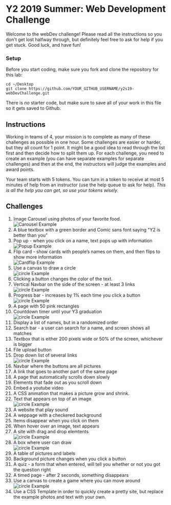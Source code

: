 # Y2 2019 Summer: Web Development Challenge

Welcome to the webDev challenge! Please read all the instructions so you don't
get lost halfway through, but definitely feel free to ask for help if you
get stuck. Good luck, and have fun!

### Setup

Before you start coding, make sure you fork and clone the repository
for this lab:
```
cd ~/Desktop
git clone https://github.com/YOUR_GITHUB_USERNAME/y2s19-webDevChallenge.git
```
There is *no* starter code, but make sure to save all of your work in this file so it gets saved to Github.

## Instructions
Working in teams of 4, your mission is to complete as many of these challenges as possible in one hour. Some challenges are easier or harder, but they all count for 1 point. It might be a good idea to read through the list first and then decide how to split them up. For each challenge, you need to create an example (you can have separate examples for separate challenges) and then at the end, the instructors will judge the examples and award points.

Your team starts with 5 tokens. You can turn in a token to receive at most 5 minutes of help from an instructor (use the help queue to ask for help). *This is all the help you can get, so use your tokens wisely.*

## Challenges

1. Image Carousel using photos of your favorite food. <br />
![Carousel Example](carousel.gif)<br />
2. A blue textbox with a green border and Comic sans font saying "Y2 is better than you"<br />
3. Pop up - when you click on a name, text pops up with information<br />
![Popup Example](popup.gif)<br />
4. Flip card - show cards with people’s names on them, and then flips to show more information<br />
![Cardflip Example](cardflip.gif)<br />
5. Use a canvas to draw a circle<br />
![circle Example](canvascircle.png)<br />
6. Clicking a button changes the color of the text.<br />
7. Vertical Navbar on the side of the screen - at least 3 links<br />
![circle Example](verticalNavbar.png)<br />
8. Progress bar - increases by 1% each time you click a button<br />
![circle Example](progress.gif)<br />
9. A page with 50 pink rectangles<br />
10. Countdown timer until your Y3 graduation<br />
![circle Example](countdown.gif)<br />
11. Display a list of names, but in a randomized order <br />
12. Search bar - a user can search for a name, and screen shows all matches<br />
13. Textbox that is either 200 pixels wide or 50% of the screen, whichever is bigger<br />
14. File upload button<br />
15. Drop down list of several links<br />
![circle Example](dropdown.gif)<br />
16. Navbar where the buttons are all pictures<br />
17. A link that goes to another part of the same page<br />
18. A page that automatically scrolls down slowly<br />
19. Elements that fade out as you scroll down<br />
20. Embed a youtube video<br />
21. A CSS animation that makes a picture grow and shrink.<br />
22. Text that appears on top of an image<br />
![circle Example](textOnImage.png)<br />
23. A website that play sound<br />
24. A weppage with a checkered background<br />
25. Items disappear when you click on them<br />
26. When hover over an image, text appears<br />
27. A site with drag and drop elemtents<br />
![circle Example](dragdrop.gif)<br />
28. A box where user can draw<br />
![circle Example](draw.gif)<br />
29. A table of pictures and labels<br />
30. Background picture changes when you click a button<br />
31. A quiz - a form that when entered, will tell you whether or not you got the question right<br />
32. A timed page - after 2 seconds, something disappears<br />
33. Use a canvas to create a game where you can move around<br />
![circle Example](canvasArrowKeys.gif)<br />
34. Use a CSS Template in order to quickly create a pretty site, but replace the example photos and text with your own.


